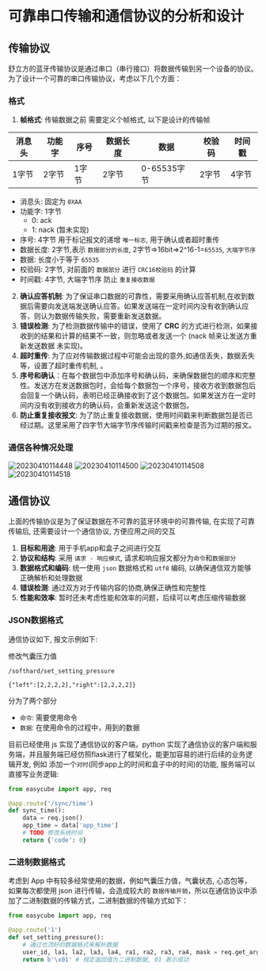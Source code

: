 # 可靠串口传输和通信协议的分析和设计

## 传输协议

舒立方的蓝牙传输协议是通过串口（串行接口）将数据传输到另一个设备的协议。为了设计一个可靠的串口传输协议，考虑以下几个方面：

### 格式

1. **帧格式**: 传输数据之前 需要定义个帧格式, 以下是设计的传输帧

| 消息头 | 功能字 | 序号  | 数据长度 | 数据        | 校验码 | 时间戳 |
| ------ | ------ | ----- | -------- | ----------- | ------ | ------ |
| 1字节  | 2字节  | 1字节 | 2字节    | 0-65535字节 | 2字节  | 4字节  |

- 消息头: 固定为 `0XAA`
- 功能字: 1字节
    - 0: ack
    - 1: nack (暂未实现)
- 序号: 4字节 用于标记报文的递增 `唯一标志`, 用于确认或者超时重传
- 数据长度: 2字节,表示 `数据部分的长度`, 2字节=>16bit=>2^16-1=`65535`, `大端字节序`
- 数据: 长度小于等于 `65535`
- 校验码: 2字节, 对前面的 `数据部分` 进行 `CRC16校验码` 的计算
- 时间戳: 4字节, 大端字节序 防止 `重复接收数据`

2. **确认应答机制**: 为了保证串口数据的可靠性，需要采用确认应答机制,在收到数据后需要向发送端发送确认应答。如果发送端在一定时间内没有收到确认应答，则认为数据传输失败，需要重新发送数据。
3. **错误检测**: 为了检测数据传输中的错误，使用了 **CRC** 的方式进行检测，如果接收到的结果和计算的结果不一致，则忽略或者发送一个 (nack 帧来让发送方重新发送数据 未实现)。
4. **超时重传**: 为了应对传输数据过程中可能会出现的意外,如通信丢失，数据丢失等，设置了超时重传机制, 。
5. **序号和确认**：在每个数据包中添加序号和确认码，来确保数据包的顺序和完整性。发送方在发送数据包时，会给每个数据包一个序号，接收方收到数据包后会回复一个确认码，表明已经正确接收到了这个数据包。如果发送方在一定时间内没有收到接收方的确认码，会重新发送这个数据包。
6. **防止重复接收报文**: 为了防止重复接收数据，使用时间戳来判断数据包是否已经过期。这里采用了四字节大端字节序传输时间戳来检查是否为过期的报文。

### 通信各种情况处理

![20230410114448](https://img.mjhxyz.top/20230410114448.png)
![20230410114500](https://img.mjhxyz.top/20230410114500.png)
![20230410114508](https://img.mjhxyz.top/20230410114508.png)
![20230410114518](https://img.mjhxyz.top/20230410114518.png)



## 通信协议

上面的传输协议是为了保证数据在不可靠的蓝牙环境中的可靠传输, 在实现了可靠传输后, 还需要设计一个通信协议, 方便应用之间的交互

1. **目标和用途**: 用于手机app和盒子之间进行交互
2. **协议和结构**: 采用 `请求 - 响应模式`, 请求和响应报文都分为`命令`和`数据部分`
3. **数据格式和编码**: 统一使用 `json` 数据格式和 `utf8` 编码, 以确保通信双方能够正确解析和处理数据
4. **错误检测**: 通过双方对于传输内容的协商,确保正确性和完整性
5. **性能和效率**: 暂时还未考虑性能和效率的问题，后续可以考虑压缩传输数据

### JSON数据格式

通信协议如下, 报文示例如下:

修改气囊压力值
```
/softhard/set_setting_pressure

{"left":[2,2,2,2],"right":[2,2,2,2]}
```
分为了两个部分

- `命令`: 需要使用命令
- `数据`: 在使用命令的过程中，用到的数据

目前已经使用 js 实现了通信协议的客户端，python 实现了通信协议的客户端和服务端，并且服务端已经仿照flask进行了框架化，能更加容易的进行后续的业务逻辑开发, 例如 添加一个`对时`(同步app上的时间和盒子中的时间)的功能, 服务端可以直接写业务逻辑:

```python
from easycube import app, req

@app.route('/sync/time')
def sync_time():
    data = req.json()
    app_time = data['app_time']
    # TODO 修改系统时间
    return {'code': 0}
```

### 二进制数据格式

考虑到 App 中有较多经常使用的数据，例如气囊压力值，气囊状态, 心态包等，如果每次都使用 json 进行传输，会造成较大的 `数据传输开销`，所以在通信协议中添加了二进制数据的传输方式，二进制数据的传输方式如下：

```python
from easycube import app, req

@app.route('1')
def set_setting_pressure():
    # 通过也顶好的数据格式来解析数据
    user_id, la1, la2, la3, la4, ra1, ra2, ra3, ra4, mask = req.get_args_list(4, 1, 1, 1, 1, 1, 1, 1, 1, 1)
    return b'\x01' # 规定返回值为二进制数据, 01 表示成功
```

